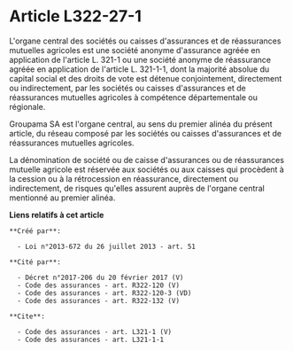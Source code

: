 # Article L322-27-1

L'organe central des sociétés ou caisses d'assurances et de réassurances mutuelles agricoles est une société anonyme
d'assurance agréée en application de l'article L. 321-1 ou une société anonyme de réassurance agréée en application de
l'article L. 321-1-1, dont la majorité absolue du capital social et des droits de vote est détenue conjointement, directement
ou indirectement, par les sociétés ou caisses d'assurances et de réassurances mutuelles agricoles à compétence départementale
ou régionale. 

Groupama SA est l'organe central, au sens du premier alinéa du présent article, du réseau composé par les sociétés ou caisses
d'assurances et de réassurances mutuelles agricoles. 

La dénomination de société ou de caisse d'assurances ou de réassurances mutuelle agricole est réservée aux sociétés ou aux
caisses qui procèdent à la cession ou à la rétrocession en réassurance, directement ou indirectement, de risques qu'elles
assurent auprès de l'organe central mentionné au premier alinéa.

**Liens relatifs à cet article**

	**Créé par**:

	  - Loi n°2013-672 du 26 juillet 2013 - art. 51

	**Cité par**:

	  - Décret n°2017-206 du 20 février 2017 (V)
	  - Code des assurances - art. R322-120 (V)
	  - Code des assurances - art. R322-120-3 (VD)
	  - Code des assurances - art. R322-132 (V)

	**Cite**:

	  - Code des assurances - art. L321-1 (V)
	  - Code des assurances - art. L321-1-1

